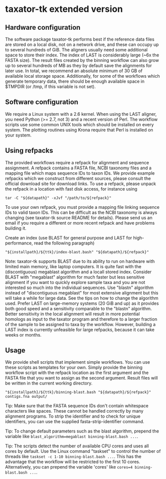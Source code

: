 # taxator-tk extended version

## Hardware configuration
The software package taxator-tk performs best if the reference data files are
stored on a local disk, not on a network drive, and these can occupy up to
several hundreds of GiB. The aligners usually need some additional space to
store their index. The index of LAST is considerably large (~6x the FASTA size).
The result files created by the binning workflow can also grow up to several
hundreds of MB as they by default save the alignments for later use. In total,
we recommend an absolute minimum of 30 GB of available local storage space.
Additionally, for some of the workflows which generate temporary data, there
should be enough available space in $TMPDIR (or /tmp, if this variable is not
set).


## Software configuration
We require a Linux system with a 2.6 kernel. When using the LAST aligner, you
need Python (>= 2.7, not 3) and a recent version of Perl. The workflow scripts
use some common UNIX tools which should be installed on every system.
The plotting routines using Krona require that Perl is installed on your system.


## Using refpacks
The provided workflows require a refpack for alignment and sequence assignment.
A refpack contains a FASTA file, NCBI taxonomy files and a mapping file which
maps sequence IDs to taxon IDs. We provide example refpacks which we construct
from different sources, please consult the official download site for download
links. To use a refpack, please unpack the refpack in a location with fast disk
access, for instance using

    tar -C "${datapath}" -xJvf "/path/to/${refpack}"

To use your own refpack, you must provide a mapping file linking sequence
IDs to valid taxon IDs. This can be difficult as the NCBI taxonomy is always
changing (see taxator-tk source README for details). Please send us an email if
you require a different or more recent refpack and have problems building it.

Create an index (use BLAST for general purpose and LAST for high-performance,
read the following paragraph)

    "${installpath}/${ttk}/index-blast.bash" "${datapath}/${refpack}"

Note: taxator-tk supports BLAST due to its ability to run on hardware with
limited main memory, like laptop computers. It is quite fast with the
(discontiguous) megablast algorithm and a locall stored index. Consider BLAST
with "megablast" algorithm for much faster but less sensitive alignment if you
want to quickly explore sample taxa and you are not interested so much into the
individual sequences. Use "blastn" algorithm instead of "discontiguous megablast"
for most extensive alignment but this will take a while for large data. See the
tips on how to change the algorithm used. Prefer LAST on large-memory systems
(20 GiB and up) as it provides both good speed and a sensitivity comparable to
the "blastn" algorithm. Better sensitivity in the local alignment will result in
more potential homologs as input to the taxator program and therefore to a larger
fraction of the sample to be assigned to taxa by the workflow. However, building
a LAST index is currently unfeasible for large refpacks, because it can take
weeks or months.

## Usage
We provide shell scripts that implement simple workflows. You can use these
scripts as templates for your own. Simply provide the binning workflow script
with the refpack location as the first argument and the FASTA file that you want
to assign as the second argument. Result files will be written in the current
working directory.

    "${installpath}/${ttk}/binning-blast.bash "${datapath}/${refpack}" contigs.fna output/

Tip: Make sure that the FASTA sequence IDs don't contain whitespace characters
like spaces. These cannot be handled correctly by many alignment programs. To
strip the identifier and to check for unique identifiers, you can use the
supplied fasta-strip-identifier command.

Tip: To change default parameters such as the blast algorithm, prepend the
variable like `blast_algorithm=megablast binning-blast.bash ...`.

Tip: The scripts detect the number of available CPU cores and uses all cores
by default. Use the Linux command "taskset" to control the number of threads
like `taskset -c 1-10 binning-blast.bash ...`. This has the advantage that
the workflow will be restricted to the first 10 cores. Alternatively, you can
prepend the variable 'cores' like `cores=4 binning-blast.bash ...`.
